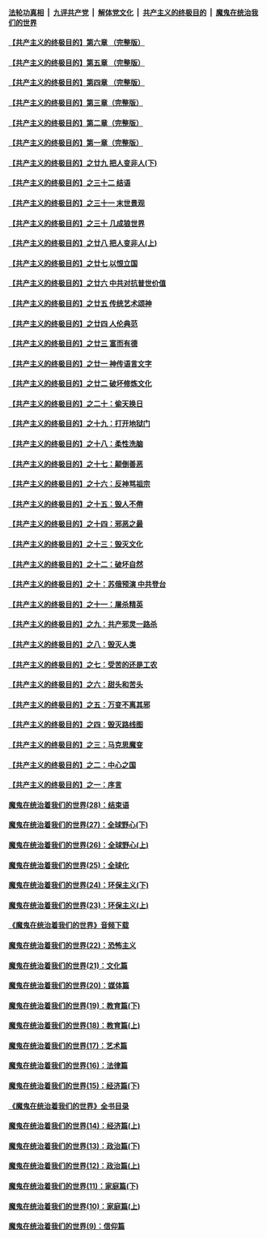 

####  [法轮功真相](../../../../basic/blob/master/README.md?t=04192101) &nbsp;|&nbsp; [九评共产党](../../../../9ping.md/blob/master/README.md?t=04192101) &nbsp;|&nbsp; [解体党文化](../../../../jtdwh.md/blob/master/README.md?t=04192101)  &nbsp;|&nbsp; [共产主义的终极目的](../../../../gczydzjmd.md/blob/master/README.md?t=04192101) &nbsp;|&nbsp; [魔鬼在统治我们的世界](../../../../mgztzwmdsj.md/blob/master/README.md?t=04192101) 

#### [【共产主义的终极目的】第六章 （完整版）](../pages/nsc422/n11428913.md?t=04192101) 

#### [【共产主义的终极目的】第五章 （完整版）](../pages/nsc422/n11428912.md?t=04192101) 

#### [【共产主义的终极目的】第四章 （完整版）](../pages/nsc422/n11428907.md?t=04192101) 

#### [【共产主义的终极目的】第三章（完整版）](../pages/nsc422/n11428848.md?t=04192101) 

#### [【共产主义的终极目的】第二章（完整版）](../pages/nsc422/n11428831.md?t=04192101) 

#### [【共产主义的终极目的】第一章（完整版）](../pages/nsc422/n11417651.md?t=04192101) 

#### [【共产主义的终极目的】之廿九 把人变非人(下)](../pages/nsc422/n11344140.md?t=04192101) 

#### [【共产主义的终极目的】之三十二 结语](../pages/nsc422/n11360535.md?t=04192101) 

#### [【共产主义的终极目的】之三十一 末世景观](../pages/nsc422/n11351129.md?t=04192101) 

#### [【共产主义的终极目的】之三十 几成狼世界](../pages/nsc422/n11348280.md?t=04192101) 

#### [【共产主义的终极目的】之廿八 把人变非人(上)](../pages/nsc422/n11340492.md?t=04192101) 

#### [【共产主义的终极目的】之廿七 以恨立国](../pages/nsc422/n11336944.md?t=04192101) 

#### [【共产主义的终极目的】之廿六 中共对抗普世价值](../pages/nsc422/n11324785.md?t=04192101) 

#### [【共产主义的终极目的】之廿五 传统艺术颂神](../pages/nsc422/n11296396.md?t=04192101) 

#### [【共产主义的终极目的】之廿四 人伦典范](../pages/nsc422/n11296397.md?t=04192101) 

#### [【共产主义的终极目的】之廿三 富而有德](../pages/nsc422/n11283598.md?t=04192101) 

#### [【共产主义的终极目的】之廿一 神传语言文字](../pages/nsc422/n11263265.md?t=04192101) 

#### [【共产主义的终极目的】之廿二 破坏修炼文化](../pages/nsc422/n11245728.md?t=04192101) 

#### [【共产主义的终极目的】之二十：偷天换日](../pages/nsc422/n11238846.md?t=04192101) 

#### [【共产主义的终极目的】之十九：打开地狱门](../pages/nsc422/n11206376.md?t=04192101) 

#### [【共产主义的终极目的】之十八：柔性洗脑](../pages/nsc422/n11199994.md?t=04192101) 

#### [【共产主义的终极目的】之十七：颠倒善恶](../pages/nsc422/n11179782.md?t=04192101) 

#### [【共产主义的终极目的】之十六：反神骂祖宗](../pages/nsc422/n11166798.md?t=04192101) 

#### [【共产主义的终极目的】之十五：毁人不倦](../pages/nsc422/n11166792.md?t=04192101) 

#### [【共产主义的终极目的】之十四：邪恶之最](../pages/nsc422/n11150249.md?t=04192101) 

#### [【共产主义的终极目的】之十三：毁灭文化](../pages/nsc422/n11135227.md?t=04192101) 

#### [【共产主义的终极目的】之十二：破坏自然](../pages/nsc422/n11135214.md?t=04192101) 

#### [【共产主义的终极目的】之十：苏俄预演 中共登台](../pages/nsc422/n11118424.md?t=04192101) 

#### [【共产主义的终极目的】之十一：屠杀精英](../pages/nsc422/n11118442.md?t=04192101) 

#### [【共产主义的终极目的】之九：共产邪灵一路杀](../pages/nsc422/n11114139.md?t=04192101) 

#### [【共产主义的终极目的】之八：毁灭人类](../pages/nsc422/n11108503.md?t=04192101) 

#### [【共产主义的终极目的】之七：受苦的还是工农](../pages/nsc422/n11101809.md?t=04192101) 

#### [【共产主义的终极目的】之六：甜头和苦头](../pages/nsc422/n11096971.md?t=04192101) 

#### [【共产主义的终极目的】之五：万变不离其邪](../pages/nsc422/n11091285.md?t=04192101) 

#### [【共产主义的终极目的】之四：毁灭路线图](../pages/nsc422/n11086284.md?t=04192101) 

#### [【共产主义的终极目的】之三：马克思魔变](../pages/nsc422/n11061941.md?t=04192101) 

#### [【共产主义的终极目的】之二：中心之国](../pages/nsc422/n11047728.md?t=04192101) 

#### [【共产主义的终极目的】之一：序言](../pages/nsc422/n11086077.md?t=04192101) 

#### [魔鬼在统治着我们的世界(28)：结束语](../pages/nsc422/n10936246.md?t=04192101) 

#### [魔鬼在统治着我们的世界(27)：全球野心(下)](../pages/nsc422/n10928319.md?t=04192101) 

#### [魔鬼在统治着我们的世界(26)：全球野心(上)](../pages/nsc422/n10900318.md?t=04192101) 

#### [魔鬼在统治着我们的世界(25)：全球化](../pages/nsc422/n10788205.md?t=04192101) 

#### [魔鬼在统治着我们的世界(24)：环保主义(下)](../pages/nsc422/n10695307.md?t=04192101) 

#### [魔鬼在统治着我们的世界(23)：环保主义(上)](../pages/nsc422/n10688613.md?t=04192101) 

#### [《魔鬼在统治着我们的世界》音频下载](../pages/nsc422/n10635553.md?t=04192101) 

#### [魔鬼在统治着我们的世界(22)：恐怖主义](../pages/nsc422/n10614727.md?t=04192101) 

#### [魔鬼在统治着我们的世界(21)：文化篇](../pages/nsc422/n10597706.md?t=04192101) 

#### [魔鬼在统治着我们的世界(20)：媒体篇](../pages/nsc422/n10586579.md?t=04192101) 

#### [魔鬼在统治着我们的世界(19)：教育篇(下)](../pages/nsc422/n10564808.md?t=04192101) 

#### [魔鬼在统治着我们的世界(18)：教育篇(上)](../pages/nsc422/n10526970.md?t=04192101) 

#### [魔鬼在统治着我们的世界(17)：艺术篇](../pages/nsc422/n10499093.md?t=04192101) 

#### [魔鬼在统治着我们的世界(16)：法律篇](../pages/nsc422/n10485969.md?t=04192101) 

#### [魔鬼在统治着我们的世界(15)：经济篇(下)](../pages/nsc422/n10469975.md?t=04192101) 

#### [《魔鬼在统治着我们的世界》全书目录](../pages/nsc422/n10464261.md?t=04192101) 

#### [魔鬼在统治着我们的世界(14)：经济篇(上)](../pages/nsc422/n10457370.md?t=04192101) 

#### [魔鬼在统治着我们的世界(13)：政治篇(下)](../pages/nsc422/n10448270.md?t=04192101) 

#### [魔鬼在统治着我们的世界(12)：政治篇(上)](../pages/nsc422/n10444576.md?t=04192101) 

#### [魔鬼在统治着我们的世界(11)：家庭篇(下)](../pages/nsc422/n10440961.md?t=04192101) 

#### [魔鬼在统治着我们的世界(10)：家庭篇(上)](../pages/nsc422/n10435448.md?t=04192101) 

#### [魔鬼在统治着我们的世界(9)：信仰篇](../pages/nsc422/n10432159.md?t=04192101) 

